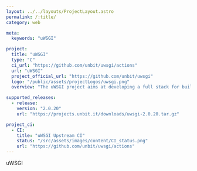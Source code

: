 ```yaml
---
layout: ../../layouts/ProjectLayout.astro
permalink: /:title/
category: web

meta:
  keywords: "uWSGI"

project:
  title: "uWSGI"
  type: "C"
  ci_url: "https://github.com/unbit/uwsgi/actions"
  url: "uWSGI"
  project_official_url: "https://github.com/unbit/uwsgi"
  logo: "/public/assets/projectLogos/uwsgi.png"
  overview: "The uWSGI project aims at developing a full stack for building hosting services. "

supported_releases:
  - release:
    version: "2.0.20"
    url: "https://projects.unbit.it/downloads/uwsgi-2.0.20.tar.gz"

project_ci:
  - CI:
    title: "uWSGI Upstream CI"
    status: "/src/assets/images/content/CI_status.png"
    url: "https://github.com/unbit/uwsgi/actions"
---
```


<p>uWSGI</p>
